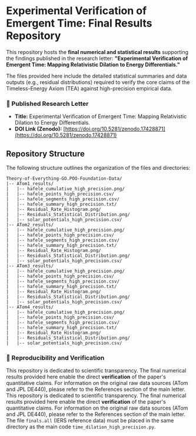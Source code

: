 


# Experimental Verification of Emergent Time: Final Results Repository

This repository hosts the **final numerical and statistical results** supporting the findings published in the research letter: **"Experimental Verification of Emergent Time: Mapping Relativistic Dilation to Energy Differentials."**

The files provided here include the detailed statistical summaries and data outputs (e.g., residual distributions) required to verify the core claims of the Timeless-Energy Axiom (TEA) against high-precision empirical data.

### 🔗 Published Research Letter

* **Title:** Experimental Verification of Emergent Time: Mapping Relativistic Dilation to Energy Differentials.
* **DOI Link (Zenodo):** [https://doi.org/10.5281/zenodo.17428871](https://doi.org/10.5281/zenodo.17428871)


##  Repository Structure

The following structure outlines the organization of the files and directories:

```
Theory-of-Everything-GO.POO-Foundation-Data/
|-- ATom1_results/
|   |-- hafele_cumulative_high_precision.png/
|   |-- hafele_points_high_precision.csv/
|   |-- hafele_segments_high_precision.csv/
|   |-- hafele_summary_high_precision.txt/
|   |-- Residual_Rate_Histogram.png/
|   |-- Residuals_Statistical_Distribution.png/
|   |-- solar_potentials_high_precision.csv/
|-- ATom2_results/
|   |-- hafele_cumulative_high_precision.png/
|   |-- hafele_points_high_precision.csv/
|   |-- hafele_segments_high_precision.csv/
|   |-- hafele_summary_high_precision.txt/
|   |-- Residual_Rate_Histogram.png/
|   |-- Residuals_Statistical_Distribution.png/
|   |-- solar_potentials_high_precision.csv/
|-- ATom3_results/
|   |-- hafele_cumulative_high_precision.png/
|   |-- hafele_points_high_precision.csv/
|   |-- hafele_segments_high_precision.csv/
|   |-- hafele_summary_high_precision.txt/
|   |-- Residual_Rate_Histogram.png/
|   |-- Residuals_Statistical_Distribution.png/
|   |-- solar_potentials_high_precision.csv/
|-- ATom4_results/
|   |-- hafele_cumulative_high_precision.png/
|   |-- hafele_points_high_precision.csv/
|   |-- hafele_segments_high_precision.csv/
|   |-- hafele_summary_high_precision.txt/
|   |-- Residual_Rate_Histogram.png/
|   |-- Residuals_Statistical_Distribution.png/
|   |-- solar_potentials_high_precision.csv/

```

### 🔬 Reproducibility and Verification

This repository is dedicated to scientific transparency. The final numerical results provided here enable the direct **verification** of the paper's quantitative claims. For information on the original raw data sources (ATom and JPL DE440), please refer to the References section of the main letter.
This repository is dedicated to scientific transparency. The final numerical results provided here enable the direct **verification** of the paper's quantitative claims. For information on the original raw data sources (ATom and JPL DE440), please refer to the References section of the main letter.
The file `finals.all` (IERS reference data) must be placed in the same directory as the main code `time_dilation_high_precision.py`.
